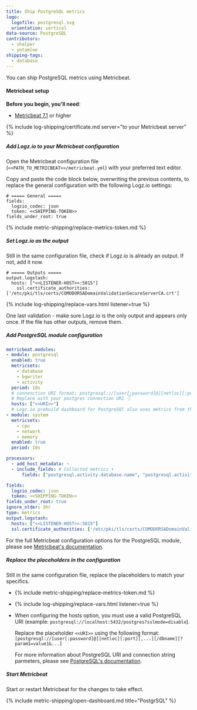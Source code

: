 ```yaml
---
title: Ship PostgreSQL metrics
logo:
  logofile: postgresql.svg
  orientation: vertical
data-source: PostgreSQL
contributors:
  - shalper
  - yotamloe
shipping-tags:
  - database
---
```


You can ship PostgreSQL metrics using Metricbeat.

#### Metricbeat setup

**Before you begin, you'll need**:

* [Metricbeat 7.1](https://www.elastic.co/guide/en/beats/metricbeat/current/metricbeat-installation.html) or higher

<div class="tasklist">

{% include log-shipping/certificate.md server="to your Metricbeat server" %}

##### Add Logz.io to your Metricbeat configuration

Open the Metricbeat configuration file (`<<PATH_TO_METRICBEAT>>/metricbeat.yml`) with your preferred text editor.

Copy and paste the code block below, overwriting the previous contents, to replace the general configuration with the following Logz.io settings:


```shell
# ===== General =====
fields:
  logzio_codec: json
  token: <<SHIPPING-TOKEN>>
fields_under_root: true
```

{% include metric-shipping/replace-metrics-token.md %}

##### Set Logz.io as the output

Still in the same configuration file, check if Logz.io is already an output. If not, add it now.

```shell
# ===== Outputs =====
output.logstash:
  hosts: ["<<LISTENER-HOST>>:5015"]
    ssl.certificate_authorities: ['/etc/pki/tls/certs/COMODORSADomainValidationSecureServerCA.crt']
```

{% include log-shipping/replace-vars.html listener=true %}

One last validation - make sure Logz.io is the only output and appears only once.
If the file has other outputs, remove them.


##### Add PostgreSQL module configuration

```yml
metricbeat.modules:
- module: postgresql
  enabled: true
  metricsets:
    - database
    - bgwriter
    - activity
  period: 10s
  # connenction URI format: postgresql://[user[:password]@][netloc][:port][,...][/dbname][?param1=value1&...]
  # Replace with your postgres connection URI 👇
  hosts: ["<<URI>>"]
  # Logz.io prebuild dashboard for PostgreSQl also uses metrics from the system module
- module: system
  metricsets:
    - cpu
    - network
    - memory
  enabled: true
  period: 10s

processors:
  - add_host_metadata: ~
  - include_fields: # Collected metrics ⬇️
      fields: ["postgresql.activity.database.name", "postgresql.activity.state", "postgresql.bgwriter.buffers.allocated", "postgresql.bgwriter.checkpoints.scheduled", "postgresql.database.blocks.hit", "postgresql.database.blocks.time.read.ms", "postgresql.database.blocks.time.write.ms", "postgresql.database.conflicts", "postgresql.database.deadlocks", "postgresql.database.name", "postgresql.database.rows.deleted", "postgresql.database.rows.fetched", "postgresql.database.rows.inserted", "postgresql.database.rows.returned", "postgresql.database.rows.updated", "postgresql.database.temporary.bytes", "postgresql.database.transactions.commit", "postgresql.database.transactions.rollback", "system.cpu.idle.pct", "system.memory.used.pct", "system.network.in.bytes", "system.network.out.bytes", "token", "logzio_codec", "event.module", "metricset.name", "host.name", "agent.hostname", "type", "service.type"]

fields:
  logzio_codec: json
  token: <<SHIPPING-TOKEN>>
fields_under_root: true
ignore_older: 3hr
type: metrics
output.logstash:
  hosts: ["<<LISTENER-HOST>>:5015"]
  ssl.certificate_authorities: ['/etc/pki/tls/certs/COMODORSADomainValidationSecureServerCA.crt']
```

For the full Metricbeat configuration options for the PostgreSQL module, please see [Metricbeat's documentation](https://www.elastic.co/guide/en/beats/metricbeat/current/metricbeat-module-postgresql.html).

##### Replace the placeholders in the configuration

Still in the same configuration file, replace the placeholders to match your specifics.

* {% include metric-shipping/replace-metrics-token.md %}

* {% include log-shipping/replace-vars.html listener=true %}

* When configuring the hosts option, you must use a valid PostgreSQL URI (example: `postgresql://localhost:5432/postgres?sslmode=disable`). 

  Replace the placeholder `<<URI>>` using the following format: `[postgresql://[user[:password]@][netloc][:port][,...][/dbname][?param1=value1&...]`

  For more information about PostgreSQL URI and connection string parmeters, please see [PostgreSQL's documentation](https://www.postgresql.org/docs/current/libpq-connect.html#LIBPQ-CONNSTRING).

##### Start Metricbeat

Start or restart Metricbeat for the changes to take effect.

{% include metric-shipping/open-dashboard.md title="PostgrSQL" %}

</div>
